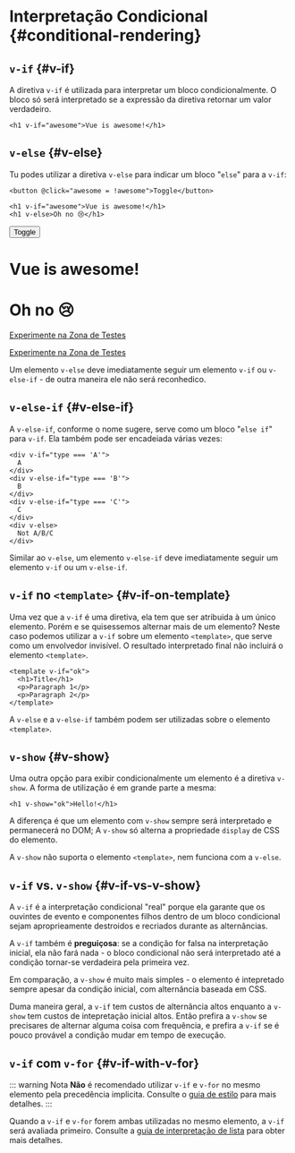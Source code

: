 # Interpretação Condicional {#conditional-rendering}

<div class="options-api">
  <VueSchoolLink href="https://vueschool.io/lessons/conditional-rendering-in-vue-3" title="Aula gratuita a respeito da Intepretação Condicional de Vue"/>
</div>

<div class="composition-api">
  <VueSchoolLink href="https://vueschool.io/lessons/vue-fundamentals-capi-conditionals-in-vue" title="Aula gratuita a respeito da Intepretação Condicional de Vue"/>
</div>

<script setup>
import { ref } from 'vue'
const awesome = ref(true)
</script>

## `v-if` {#v-if}

A diretiva `v-if` é utilizada para interpretar um bloco condicionalmente. O bloco só será interpretado se a expressão da diretiva retornar um valor verdadeiro.

```vue-html
<h1 v-if="awesome">Vue is awesome!</h1>
```

## `v-else` {#v-else}

Tu podes utilizar a diretiva `v-else` para indicar um bloco "`else`" para a `v-if`:

```vue-html
<button @click="awesome = !awesome">Toggle</button>

<h1 v-if="awesome">Vue is awesome!</h1>
<h1 v-else>Oh no 😢</h1>
```

<div class="demo">
  <button @click="awesome = !awesome">Toggle</button>
  <h1 v-if="awesome">Vue is awesome!</h1>
  <h1 v-else>Oh no 😢</h1>
</div>

<div class="composition-api">

[Experimente na Zona de Testes](https://play.vuejs.org/#eNpFjkEOgjAQRa8ydIMulLA1hegJ3LnqBskAjdA27RQXhHu4M/GEHsEiKLv5mfdf/sBOxux7j+zAuCutNAQOyZtcKNkZbQkGsFjBCJXVHcQBjYUSqtTKERR3dLpDyCZmQ9bjViiezKKgCIGwM21BGBIAv3oireBYtrK8ZYKtgmg5BctJ13WLPJnhr0YQb1Lod7JaS4G8eATpfjMinjTphC8wtg7zcwNKw/v5eC1fnvwnsfEDwaha7w==)

</div>
<div class="options-api">

[Experimente na Zona de Testes](https://play.vuejs.org/#eNpFjj0OwjAMha9iMsEAFWuVVnACNqYsoXV/RJpEqVOQqt6DDYkTcgRSWoplWX7y56fXs6O1u84jixlvM1dbSoXGuzWOIMdCekXQCw2QS5LrzbQLckje6VEJglDyhq1pMAZyHidkGG9hhObRYh0EYWOVJAwKgF88kdFwyFSdXRPBZidIYDWvgqVkylIhjyb4ayOIV3votnXxfwrk2SPU7S/PikfVfsRnGFWL6akCbeD9fLzmK4+WSGz4AA5dYQY=)

</div>

Um elemento `v-else` deve imediatamente seguir um elemento `v-if` ou `v-else-if` - de outra maneira ele não será reconhedico.

## `v-else-if` {#v-else-if}

A `v-else-if`, conforme o nome sugere, serve como um bloco "`else if`" para `v-if`. Ela também pode ser encadeiada várias vezes:

```vue-html
<div v-if="type === 'A'">
  A
</div>
<div v-else-if="type === 'B'">
  B
</div>
<div v-else-if="type === 'C'">
  C
</div>
<div v-else>
  Not A/B/C
</div>
```

Similar ao `v-else`, um elemento `v-else-if` deve imediatamente seguir um elemento `v-if` ou um `v-else-if`. 
 
## `v-if` no `<template>` {#v-if-on-template}

Uma vez que a `v-if` é uma diretiva, ela tem que ser atribuida à um único elemento. Porém e se quisessemos alternar mais de um elemento? Neste caso podemos utilizar a `v-if` sobre um elemento `<template>`, que serve como um envolvedor invisível. O resultado interpretado final não incluirá o elemento `<template>`.

```vue-html
<template v-if="ok">
  <h1>Title</h1>
  <p>Paragraph 1</p>
  <p>Paragraph 2</p>
</template>
```

A `v-else` e a `v-else-if` também podem ser utilizadas sobre o elemento `<template>`.

## `v-show` {#v-show}

Uma outra opção para exibir condicionalmente um elemento é a diretiva `v-show`. A forma de utilização é em grande parte a mesma:

```vue-html
<h1 v-show="ok">Hello!</h1>
```

A diferença é que um elemento com `v-show` sempre será interpretado e permanecerá no DOM; A `v-show` só alterna a propriedade `display` de CSS do elemento.

A `v-show` não suporta o elemento `<template>`, nem funciona com a `v-else`.

## `v-if` vs. `v-show` {#v-if-vs-v-show}

A `v-if` é a interpretação condicional "real" porque ela garante que os ouvintes de evento e componentes filhos dentro de um bloco condicional sejam aproprieamente destroidos e recriados durante as alternâncias.

A `v-if` também é **preguiçosa**: se a condição for falsa na interpretação inicial, ela não fará nada - o bloco condicional não será interpretado até a condição tornar-se verdadeira pela primeira vez.

Em comparação, a `v-show` é muito mais simples - o elemento é intepretado sempre apesar da condição inicial, com alternância baseada em CSS.

Duma maneira geral, a `v-if` tem custos de alternância altos enquanto a `v-show` tem custos de intepretação inicial altos. Então prefira a `v-show` se precisares de alternar alguma coisa com frequência, e prefira a `v-if` se é pouco provável a condição mudar em tempo de execução.

## `v-if` com `v-for` {#v-if-with-v-for}

::: warning Nota
**Não** é recomendado utilizar `v-if` e `v-for` no mesmo elemento pela precedência implicita. Consulte o [guia de estilo](/style-guide/rules-essential.html#evite-v-if-com-v-for) para mais detalhes.
:::

Quando a `v-if` e `v-for` forem ambas utilizadas no mesmo elemento, a `v-if` será avaliada primeiro. Consulte a [guia de interpretação de lista](list#v-for-com-v-if) para obter mais detalhes.
